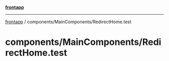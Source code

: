 [**frontapp**](../../../README.md)

***

[frontapp](../../../README.md) / components/MainComponents/RedirectHome.test

# components/MainComponents/RedirectHome.test
